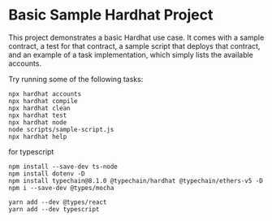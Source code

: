 # Basic Sample Hardhat Project

This project demonstrates a basic Hardhat use case. It comes with a sample contract, a test for that contract, a sample script that deploys that contract, and an example of a task implementation, which simply lists the available accounts.

Try running some of the following tasks:

```shell
npx hardhat accounts
npx hardhat compile
npx hardhat clean
npx hardhat test
npx hardhat node
node scripts/sample-script.js
npx hardhat help
```

for typescript
```shell
npm install --save-dev ts-node
npm install dotenv -D
npm install typechain@8.1.0 @typechain/hardhat @typechain/ethers-v5 -D 
npm i --save-dev @types/mocha

yarn add --dev @types/react
yarn add --dev typescript
```
